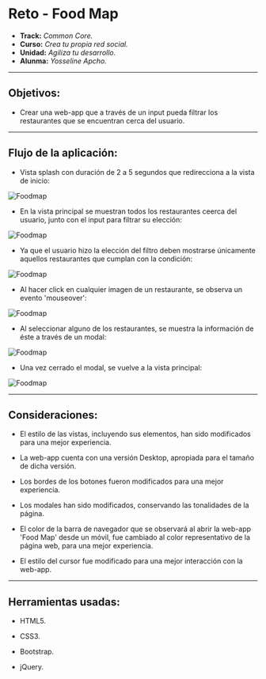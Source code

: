 # Reto - Food Map

* **Track:** _Common Core._
* **Curso:** _Crea tu propia red social._
* **Unidad:** _Agiliza tu desarrollo._
* **Alunma:** _Yosseline Apcho._

***

## Objetivos:

- Crear una web-app que a través de un input pueda filtrar los restaurantes que se encuentran cerca del usuario.

***

## Flujo de la aplicación:

* Vista splash con duración de 2 a 5 segundos que redirecciona a la vista de inicio:

![Foodmap](assets/images/splash.jpg)

* En la vista principal se muestran todos los restaurantes ceerca del usuario, junto con el input para filtrar su elección:

![Foodmap](assets/images/2.jpg)

* Ya que el usuario hizo la elección del filtro deben mostrarse únicamente aquellos restaurantes que cumplan con la condición:

![Foodmap](assets/images/3.jpg)

* Al hacer click en cualquier imagen de un restaurante, se observa un evento 'mouseover':

![Foodmap](assets/images/4.jpg)

* Al seleccionar alguno de los restaurantes, se muestra la información de éste a través de un modal:

![Foodmap](assets/images/5.jpg)

* Una vez cerrado el modal, se vuelve a la vista principal:

 ![Foodmap](assets/images/6.jpg)

***

## Consideraciones:

- El estilo de las vistas, incluyendo sus elementos, han sido modificados para una mejor experiencia.

- La web-app cuenta con una versión Desktop, apropiada para el tamaño de dicha versión.

- Los bordes de los botones fueron modificados para una mejor experiencia.

- Los modales han sido modificados, conservando las tonalidades de la página.

- El color de la barra de navegador que se observará al abrir la web-app 'Food Map' desde un móvil, fue cambiado al color representativo de la página web, para una mejor experiencia.

- El estilo del cursor fue modificado para una mejor interacción con la web-app.

***

## Herramientas usadas:

- HTML5.

- CSS3.

- Bootstrap.

- jQuery.
